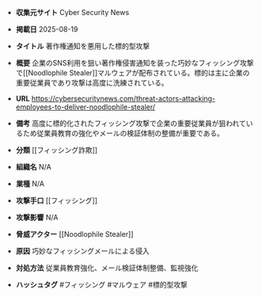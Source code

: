 - **収集元サイト**
Cyber Security News

- **掲載日**
2025-08-19

- **タイトル**
著作権通知を悪用した標的型攻撃

- **概要**
企業のSNS利用を狙い著作権侵害通知を装った巧妙なフィッシング攻撃で[[Noodlophile Stealer]]マルウェアが配布されている。標的は主に企業の重要従業員であり攻撃は高度に洗練されている。

- **URL**
https://cybersecuritynews.com/threat-actors-attacking-employees-to-deliver-noodlophile-stealer/

- **備考**
高度に標的化されたフィッシング攻撃で企業の重要従業員が狙われているため従業員教育の強化やメールの検証体制の整備が重要である。

- **分類**
[[フィッシング詐欺]]

- **組織名**
N/A

- **業種**
N/A

- **攻撃手口**
[[フィッシング]]

- **攻撃影響**
N/A

- **脅威アクター**
[[Noodlophile Stealer]]

- **原因**
巧妙なフィッシングメールによる侵入

- **対処方法**
従業員教育強化、メール検証体制整備、監視強化

- **ハッシュタグ**
#フィッシング #マルウェア #標的型攻撃
